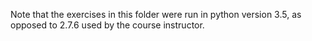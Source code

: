 
Note that the exercises in this folder were run in python version 3.5, as opposed to 2.7.6 used by the course instructor.
